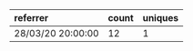| referrer          | count | uniques |
| :---------------- | :---- | :------ |
| 28/03/20 20:00:00 | 12    | 1       |